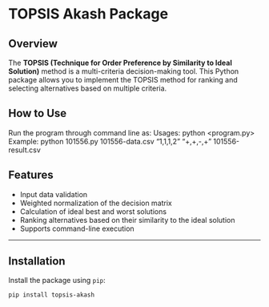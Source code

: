 # TOPSIS Akash Package

## Overview

The **TOPSIS (Technique for Order Preference by Similarity to Ideal Solution)** method is a multi-criteria decision-making tool. This Python package allows you to implement the TOPSIS method for ranking and selecting alternatives based on multiple criteria.

## How to Use

Run the program through command line as:
Usages: python <program.py> <InputDataFile> <Weights> <Impacts> <ResultFileName>
Example: python 101556.py 101556-data.csv “1,1,1,2” “+,+,-,+” 101556-result.csv


## Features

- Input data validation
- Weighted normalization of the decision matrix
- Calculation of ideal best and worst solutions
- Ranking alternatives based on their similarity to the ideal solution
- Supports command-line execution

---

## Installation

Install the package using `pip`:

```bash
pip install topsis-akash
